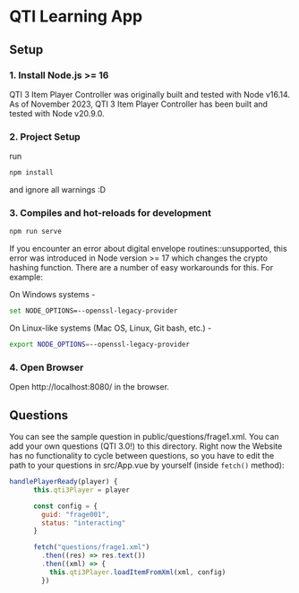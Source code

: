 # QTI Learning App

## Setup

### 1. Install Node.js >= 16
QTI 3 Item Player Controller was originally built and tested with Node v16.14.  As of November 2023, QTI 3 Item Player Controller has been built and tested with Node v20.9.0.

### 2. Project Setup
run
```sh
npm install
```
and ignore all warnings :D

### 3. Compiles and hot-reloads for development
```sh
npm run serve
```

If you encounter an error about digital envelope routines::unsupported, this error was introduced in Node version >= 17 which changes the crypto hashing function.  There are a number of easy workarounds for this.  For example: 

On Windows systems -
```sh
set NODE_OPTIONS=--openssl-legacy-provider
```

On Linux-like systems (Mac OS, Linux, Git bash, etc.) -
```sh
export NODE_OPTIONS=--openssl-legacy-provider
```

### 4. Open Browser
Open http://localhost:8080/ in the browser.

## Questions
You can see the sample question in public/questions/frage1.xml. 
You can add your own questions (QTI 3.0!) to this directory. Right now the Website has no functionality to cycle between questions, so you have to edit the path to your questions in src/App.vue by yourself (inside ``fetch()`` method):

```js
handlePlayerReady(player) {
      this.qti3Player = player

      const config = {
        guid: "frage001",
        status: "interacting"
      }

      fetch("questions/frage1.xml")
        .then((res) => res.text())
        .then((xml) => {
          this.qti3Player.loadItemFromXml(xml, config)
        })
```
